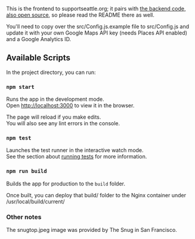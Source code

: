 This is the frontend to supportseattle.org; it pairs with [the backend code, also open source](https://github.com/Horace-msft/supportseattle-server), so please read the README there as well.

You'll need to copy over the src/Config.js.example file to src/Config.js and update it with your own Google Maps API key (needs Places API enabled) and a Google Analytics ID.

## Available Scripts

In the project directory, you can run:

### `npm start`

Runs the app in the development mode.<br />
Open [http://localhost:3000](http://localhost:3000) to view it in the browser.

The page will reload if you make edits.<br />
You will also see any lint errors in the console.

### `npm test`

Launches the test runner in the interactive watch mode.<br />
See the section about [running tests](https://facebook.github.io/create-react-app/docs/running-tests) for more information.

### `npm run build`

Builds the app for production to the `build` folder.<br />

Once built, you can deploy that build/ folder to the Nginx container under /usr/local/build/current/

### Other notes

The snugtop.jpeg image was provided by The Snug in San Francisco.
